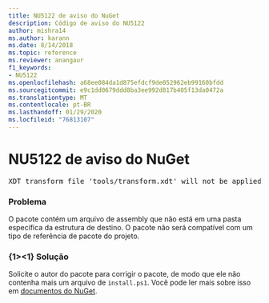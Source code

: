 ```yaml
---
title: NU5122 de aviso do NuGet
description: Código de aviso do NU5122
author: mishra14
ms.author: karann
ms.date: 8/14/2018
ms.topic: reference
ms.reviewer: anangaur
f1_keywords:
- NU5122
ms.openlocfilehash: a68ee084da1d875efdcf9de052962eb99160bfdd
ms.sourcegitcommit: e9c1dd0679ddd8ba3ee992d817b405f13da0472a
ms.translationtype: MT
ms.contentlocale: pt-BR
ms.lasthandoff: 01/29/2020
ms.locfileid: "76813107"
---
```

# <a name="nuget-warning-nu5122"></a>NU5122 de aviso do NuGet
<pre>XDT transform file 'tools/transform.xdt' will not be applied when the package is installed after the migration.</pre>

### <a name="issue"></a>Problema

O pacote contém um arquivo de assembly que não está em uma pasta específica da estrutura de destino. O pacote não será compatível com um tipo de referência de pacote do projeto.


### <a name="solution"></a>{1&gt;&lt;1} Solução

Solicite o autor do pacote para corrigir o pacote, de modo que ele não contenha mais um arquivo de `install.ps1`. Você pode ler mais sobre isso em [documentos do NuGet](../../consume-packages/migrate-packages-config-to-package-reference.md).
